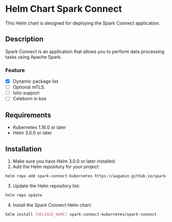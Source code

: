 # Helm Chart Spark Connect

This Helm chart is designed for deploying the Spark Connect application.

## Description

Spark Connect is an application that allows you to perform data processing tasks using Apache Spark.

### Feature

- [X] Dynamic package list
- [ ] Optional mTLS.
- [ ] Istio support
- [ ] Celeborn in box

## Requirements

- Kubernetes 1.16.0 or later
- Helm 3.0.0 or later

## Installation

1. Make sure you have Helm 3.0.0 or later installed.
2. Add the Helm repository for your project:

```sh
helm repo add spark-connect-kubernetes https://aagumin.github.io/spark-connect-kubernetes
```

3. Update the Helm repository list:

```sh
helm repo update
```

4. Install the Spark Connect Helm chart:
```sh
helm install [RELEASE_NAME] spark-connect-kubernetes/spark-connect
```